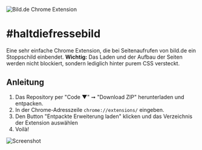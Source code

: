 ![Bild.de Chrome Extension](https://i.imgur.com/Bst8LDM.png)


# #haltdiefressebild
Eine sehr einfache Chrome Extension, die bei Seitenaufrufen von bild.de ein Stoppschild einbendet. 
**Wichtig:** Das Laden und der Aufbau der Seiten werden nicht blockiert, sondern lediglich hinter purem CSS versteckt.

## Anleitung

1. Das Repository per "Code ▼" ➞ "Download ZIP" herunterladen und entpacken.
2. In der Chrome-Adresszeile `chrome://extensions/` eingeben.
3. Den Button "Entpackte Erweiterung laden" klicken und das Verzeichnis der Extension auswählen
4. Voilà!

![Screenshot](https://i.imgur.com/BL2oxId.jpg)



